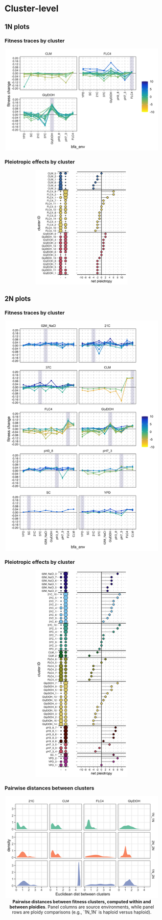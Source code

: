 # Cluster-level

## 1N plots

### Fitness traces by cluster

<center>
    <img src="../../img/hBFA1_cutoff-5_clusts_plot.png" width = "500px">
    <figcaption>
        <!--<strong>Diploid lineage summary.</strong>-->
    </figcaption>
</center>

### Pleiotropic effects by cluster

<center>
    <img src="../../img/hBFA1_cutoff-5_pleio_plot.png" width = "300px">
    <figcaption>
        <!--<strong>Diploid lineage summary.</strong>-->
    </figcaption>
</center>

## 2N plots

### Fitness traces by cluster

<center>
    <img src="../../img/dBFA2_cutoff-5_clusts_plot.png" width = "500px">
    <figcaption>
        <!--<strong>Diploid lineage summary.</strong>-->
    </figcaption>
</center>

### Pleiotropic effects by cluster

<center>
    <img src="../../img/dBFA2_cutoff-5_pleio_plot.png" width = "300px">
    <figcaption>
        <!--<strong>Diploid lineage summary.</strong>-->
    </figcaption>
</center>


### Pairwise distances between clusters

<center>
    <img src="../../img/pairwise_cluster_dist_plot.png" width = "500px">
    <figcaption>
        <strong>Pairwise distances between fitness clusters, computed within and between ploidies</strong>. Panel columns are source environments, while panel rows are ploidy comparisons (e.g., `1N_1N` is haploid versus haploid).
    </figcaption>
</center>
